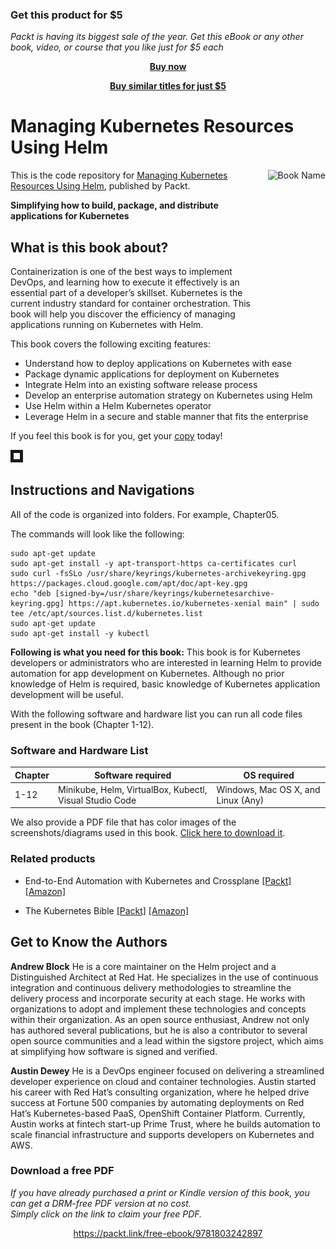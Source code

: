 
### Get this product for $5

<i>Packt is having its biggest sale of the year. Get this eBook or any other book, video, or course that you like just for $5 each</i>


<b><p align='center'>[Buy now](https://packt.link/9781803242897)</p></b>


<b><p align='center'>[Buy similar titles for just $5](https://subscription.packtpub.com/search)</p></b>


# Managing Kubernetes Resources Using Helm

<a href="https://www.packtpub.com/product/managing-kubernetes-resources-using-helm/9781803242897"><img src="https://static.packt-cdn.com/products/9781803242897/cover/smaller" alt="Book Name" height="256px" align="right"></a>

This is the code repository for [Managing Kubernetes Resources Using Helm](https://www.packtpub.com/product/managing-kubernetes-resources-using-helm/9781803242897), published by Packt.

**Simplifying how to build, package, and distribute applications for Kubernetes**

## What is this book about?
Containerization is one of the best ways to implement DevOps, and learning how to execute it effectively is an essential part of a developer’s skillset. Kubernetes is the current industry standard for container orchestration. This book will help you discover the efficiency of managing applications running on Kubernetes with Helm.

This book covers the following exciting features: 
* Understand how to deploy applications on Kubernetes with ease
* Package dynamic applications for deployment on Kubernetes
* Integrate Helm into an existing software release process
* Develop an enterprise automation strategy on Kubernetes using Helm
* Use Helm within a Helm Kubernetes operator
* Leverage Helm in a secure and stable manner that fits the enterprise

If you feel this book is for you, get your [copy](https://www.amazon.com/Managing-Kubernetes-Resources-using-Helm/dp/1803242892/) today!

<a href="https://www.packtpub.com/?utm_source=github&utm_medium=banner&utm_campaign=GitHubBanner"><img src="https://raw.githubusercontent.com/PacktPublishing/GitHub/master/GitHub.png" alt="https://www.packtpub.com/" border="5" /></a>

## Instructions and Navigations
All of the code is organized into folders. For example, Chapter05.

The commands will look like the following:
```
sudo apt-get update
sudo apt-get install -y apt-transport-https ca-certificates curl
sudo curl -fsSLo /usr/share/keyrings/kubernetes-archivekeyring.gpg https://packages.cloud.google.com/apt/doc/apt-key.gpg
echo "deb [signed-by=/usr/share/keyrings/kubernetesarchive-keyring.gpg] https://apt.kubernetes.io/kubernetes-xenial main" | sudo tee /etc/apt/sources.list.d/kubernetes.list
sudo apt-get update
sudo apt-get install -y kubectl
```

**Following is what you need for this book:**
This book is for Kubernetes developers or administrators who are interested in learning Helm to provide automation for app development on Kubernetes. Although no prior knowledge of Helm is required, basic knowledge of Kubernetes application development will be useful.

With the following software and hardware list you can run all code files present in the book (Chapter 1-12).

### Software and Hardware List

| Chapter  | Software required                                         | OS required                       |
| -------- | ----------------------------------------------------------| ----------------------------------|
| 1-12     | Minikube, Helm, VirtualBox, Kubectl, Visual Studio Code   | Windows, Mac OS X, and Linux (Any)|


We also provide a PDF file that has color images of the screenshots/diagrams used in this book. [Click here to download it](https://packt.link/zeDY0).

### Related products <Other books you may enjoy>
* End-to-End Automation with Kubernetes and Crossplane [[Packt]](https://www.packtpub.com/product/end-to-end-automation-with-kubernetes-and-crossplane/9781801811545) [[Amazon]](https://www.amazon.com/End-End-Automation-Kubernetes-Crossplane/dp/1801811547)

* The Kubernetes Bible [[Packt]](https://www.packtpub.com/product/the-kubernetes-bible/9781838827694) [[Amazon]](https://www.amazon.com/Kubernetes-Bible-definitive-deploying-platforms/dp/1838827692)

## Get to Know the Authors
**Andrew Block**
He is a core maintainer on the Helm project and a Distinguished Architect at Red Hat. He specializes in the use of continuous integration and continuous delivery methodologies to streamline the delivery process and incorporate security at each stage. He works with organizations to adopt and implement these technologies and concepts within their organization. As an open source enthusiast, Andrew not only has authored several publications, but he is also a contributor to several open source communities and a lead within the sigstore project, which aims at simplifying how software is signed and verified.

**Austin Dewey**
He is a DevOps engineer focused on delivering a streamlined developer experience on cloud and container technologies. Austin started his career with Red Hat’s consulting organization, where he helped drive success at Fortune 500 companies by automating deployments on Red Hat’s Kubernetes-based PaaS, OpenShift Container Platform. Currently, Austin works at fintech start-up Prime Trust, where he builds automation to scale financial infrastructure and supports developers on Kubernetes and AWS.
### Download a free PDF

 <i>If you have already purchased a print or Kindle version of this book, you can get a DRM-free PDF version at no cost.<br>Simply click on the link to claim your free PDF.</i>
<p align="center"> <a href="https://packt.link/free-ebook/9781803242897">https://packt.link/free-ebook/9781803242897 </a> </p>